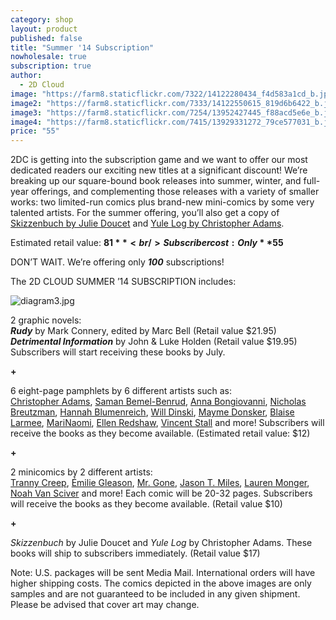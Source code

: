 ```yaml
---
category: shop
layout: product
published: false
title: "Summer '14 Subscription"
nowholesale: true
subscription: true
author: 
  - 2D Cloud
image: "https://farm8.staticflickr.com/7322/14122280434_f4d583a1cd_b.jpg"
image2: "https://farm8.staticflickr.com/7333/14122550615_819d6b6422_b.jpg"
image3: "https://farm8.staticflickr.com/7254/13952427445_f88acd5e6e_b.jpg"
image4: "https://farm8.staticflickr.com/7415/13929331272_79ce577031_b.jpg"
price: "55"
---
```


2DC is getting into the subscription game and we want to offer our most dedicated readers our exciting new titles at a significant discount! We’re breaking up our square-bound book releases into summer, winter, and full-year offerings, and complementing those releases with a variety of smaller works: two limited-run comics plus brand-new mini-comics by some very talented artists. For the summer offering, you’ll also get a copy of [Skizzenbuch by Julie Doucet](http://2dcloud.com/shop/skizzenbuch/) and [Yule Log by Christopher Adams](http://2dcloud.com/shop/yule-log/).

Estimated retail value: **$81** <br/>
Subscriber cost: Only **$55** <br/>

DON’T WAIT. We’re offering only _**100**_ subscriptions!

The 2D CLOUD SUMMER ’14 SUBSCRIPTION includes:

![diagram3.jpg](/media/diagram3.jpg)

2 graphic novels: <br/>
_**Rudy**_ by Mark Connery, edited by Marc Bell (Retail value $21.95) <br/>
_**Detrimental Information**_ by John & Luke Holden (Retail value $19.95) <br/>
Subscribers will start receiving these books by July.

**+**

6 eight-page pamphlets by 6 different artists such as: <br/>
[Christopher Adams](http://strongeyecontact.tumblr.com/), [Saman Bemel-Benrud](http://trashmoon.com/), [Anna Bongiovanni](http://annabongiovanni.com/), [Nicholas Breutzman](http://2dcloud.com/author/nicholas-breutzman/), [Hannah Blumenreich](http://hannahblumenreich.tumblr.com/), [Will Dinski](http://willdinski.com/), [Mayme Donsker](http://2dcloud.com/author/mayme-donsker/), [Blaise Larmee](http://blaiselarmee.com/), [MariNaomi](http://marinaomi.com/), [Ellen Redshaw](http://2dcloud.com/author/ellen-redshaw/), [Vincent Stall](http://www.kingmini.com/) and more! Subscribers will receive the books as they become available. (Estimated retail value: $12)

**+**

2 minicomics by 2 different artists: <br/>
[Tranny Creep](https://www.youtube.com/user/PVSYCRVPT), [Émilie Gleason](http://emiliegleason.tumblr.com/), [Mr. Gone](http://mistrgone.tumblr.com/), [Jason T. Miles](http://jazorspark.tumblr.com/), [Lauren Monger](http://terribleterribleterrible.tumblr.com/), [Noah Van Sciver](http://noahvansciver.tumblr.com/) and more! Each comic will be 20-32 pages. Subscribers will receive the books as they become available. (Retail value $10)

**+**

_Skizzenbuch_ by Julie Doucet and _Yule Log_ by Christopher Adams. These books will ship to subscribers immediately. (Retail value $17)

Note: U.S. packages will be sent Media Mail. International orders will have higher shipping costs. The comics depicted in the above images are only samples and are not guaranteed to be included in any given shipment. Please be advised that cover art may change.